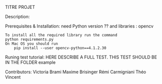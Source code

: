 TITRE PROJET

Description:

Prerequisites & Installation:
	need Python version ??
	and libraries :
		opencv

	To install all the required library run the command
	python requirements.py
	On Mac OS you should run
		pip install --user opencv-python==4.1.2.30

Runing test tutorial:
	HERE DESCRIBE A FULL TEST. THIS TEST SHOULD BE IN THE FOLDER example
	

Contributors:
	Victoria Brami
	Maxime Brisinger
	Rémi Carmigniani
	Théo	Vincent 
